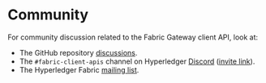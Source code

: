 # Community

For community discussion related to the Fabric Gateway client API, look at:

- The GitHub repository [discussions](https://github.com/hyperledger/fabric-gateway/discussions).
- The `#fabric-client-apis` channel on Hyperledger [Discord](https://discord.com/channels/905194001349627914/943089887589048350) ([invite link](https://discord.gg/hyperledger)).
- The Hyperledger Fabric [mailing list](https://lists.lfdecentralizedtrust.org/g/fabric).
